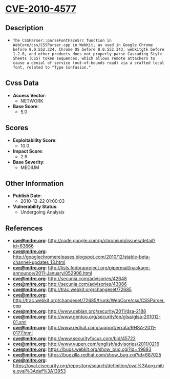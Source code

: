 
# [CVE-2010-4577](http://code.google.com/p/chromium/issues/detail?id=63866)

## Description

- `The CSSParser::parseFontFaceSrc function in WebCore/css/CSSParser.cpp in WebKit, as used in Google Chrome before 8.0.552.224, Chrome OS before 8.0.552.343, webkitgtk before 1.2.6, and other products does not properly parse Cascading Style Sheets (CSS) token sequences, which allows remote attackers to cause a denial of service (out-of-bounds read) via a crafted local font, related to "Type Confusion."`

## Cvss Data

- **Access Vector**:
  - NETWORK
- **Base Score**:
  - 5.0

## Scores

- **Exploitability Score**:
  - 10.0
- **Impact Score**:
  - 2.9
- **Base Severity**:
  - MEDIUM

## Other Information

- **Publish Date**:
  - 2010-12-22 01:00:03
- **Vulnerability Status**:
  - Undergoing Analysis

## References

- **cve@mitre.org**: http://code.google.com/p/chromium/issues/detail?id=63866
- **cve@mitre.org**: http://googlechromereleases.blogspot.com/2010/12/stable-beta-channel-updates_13.html
- **cve@mitre.org**: http://lists.fedoraproject.org/pipermail/package-announce/2011-January/052906.html
- **cve@mitre.org**: http://secunia.com/advisories/42648
- **cve@mitre.org**: http://secunia.com/advisories/43086
- **cve@mitre.org**: http://trac.webkit.org/changeset/72685
- **cve@mitre.org**: http://trac.webkit.org/changeset/72685/trunk/WebCore/css/CSSParser.cpp
- **cve@mitre.org**: http://www.debian.org/security/2011/dsa-2188
- **cve@mitre.org**: http://www.gentoo.org/security/en/glsa/glsa-201012-01.xml
- **cve@mitre.org**: http://www.redhat.com/support/errata/RHSA-2011-0177.html
- **cve@mitre.org**: http://www.securityfocus.com/bid/45722
- **cve@mitre.org**: http://www.vupen.com/english/advisories/2011/0216
- **cve@mitre.org**: https://bugs.webkit.org/show_bug.cgi?id=49883
- **cve@mitre.org**: https://bugzilla.redhat.com/show_bug.cgi?id=667025
- **cve@mitre.org**: https://oval.cisecurity.org/repository/search/definition/oval%3Aorg.mitre.oval%3Adef%3A13953
